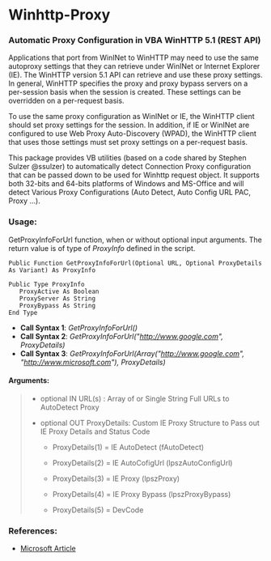# Winhttp-Proxy

### Automatic Proxy Configuration in VBA WinHTTP 5.1 (REST API)
Applications that port from WinINet to WinHTTP may need to use the same autoproxy settings that they can retrieve under WinINet or Internet Explorer (IE). The WinHTTP version 5.1 API can retrieve and use these proxy settings. In general, WinHTTP specifies the proxy and proxy bypass servers on a per-session basis when the session is created. These settings can be overridden on a per-request basis.

To use the same proxy configuration as WinINet or IE, the WinHTTP client should set proxy settings for the session. In addition, if IE or WinINet are configured to use Web Proxy Auto-Discovery (WPAD), the WinHTTP client that uses those settings must set proxy settings on a per-request basis. 

This package provides VB utilities (based on a code shared by Stephen Sulzer @ssulzer) to automatically detect Connection Proxy configuration that can be passed down to be used for Winhttp request object. It supports both 32-bits and 64-bits platforms of Windows and MS-Office and will detect Various Proxy Configurations (Auto Detect, Auto Config URL PAC, Proxy ...).

### Usage:
GetProxyInfoForUrl function, when or without optional input arguments. The return value is of type of *ProxyInfo* defined in the script.

```
Public Function GetProxyInfoForUrl(Optional URL, Optional ProxyDetails As Variant) As ProxyInfo

Public Type ProxyInfo
   ProxyActive As Boolean
   ProxyServer As String
   ProxyBypass As String
End Type
```

- **Call Syntax 1**: *GetProxyInfoForUrl()*
- **Call Syntax 2**: *GetProxyInfoForUrl("http://www.google.com", ProxyDetails)*
- **Call Syntax 3**: *GetProxyInfoForUrl(Array("http://www.google.com", "http://www.microsoft.com"), ProxyDetails)*


#### Arguments:
>   - optional IN  URL(s)      : Array of or Single String Full URLs to AutoDetect Proxy
>
>   - optional OUT ProxyDetails: Custom IE Proxy Structure to Pass out IE Proxy Details and Status Code
>
>     - ProxyDetails(1) = IE AutoDetect    (fAutoDetect)
>
>     - ProxyDetails(2) = IE AutoCofigUrl  (lpszAutoConfigUrl)
>
>     - ProxyDetails(3) = IE Proxy         (lpszProxy)
>
>	   - ProxyDetails(4) = IE Proxy Bypass  (lpszProxyBypass)
>
>	   - ProxyDetails(5) = DevCode



### References:
 - [Microsoft Article](https://docs.microsoft.com/en-us/windows/desktop/winhttp/setting-wininet-proxy-configurations-in-winhttp)
